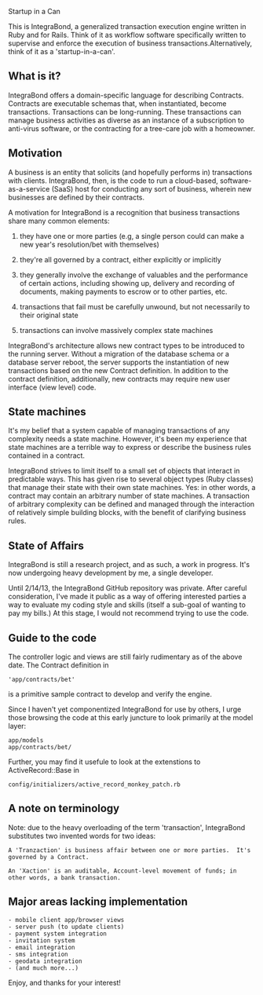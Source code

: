 Startup in a Can

This is IntegraBond, a generalized transaction execution engine written 
in Ruby and for Rails.  Think of it as workflow software specifically 
written to supervise and enforce the execution of business transactions.Alternatively, think of it as a 'startup-in-a-can'.

What is it?
-----------
IntegraBond offers a domain-specific language for describing Contracts.
Contracts are executable schemas that, when instantiated, become
transactions.  Transactions can be long-running.  These transactions can
manage business activities as diverse as an instance of a subscription to
anti-virus software, or the contracting for a tree-care job with a
homeowner.

Motivation
----------
A business is an entity that solicits (and hopefully performs in)
transactions with clients.  IntegraBond, then, is the code to run a
cloud-based, software-as-a-service (SaaS) host for conducting any sort
of business, wherein new businesses are defined by their contracts.

A motivation for IntegraBond is a recognition that business transactions
share many common elements:

1) they have one or more parties (e.g, a single person could can make
   a new year's resolution/bet with themselves)

2) they're all governed by a contract, either explicitly or implicitly

3) they generally involve the exchange of valuables and the performance
   of certain actions, including showing up, delivery and recording of
   documents, making payments to escrow or to other parties, etc.

4) transactions that fail must be carefully unwound, but not necessarily
   to their original state

5) transactions can involve massively complex state machines

IntegraBond's architecture allows new contract types to be introduced to
the running server.  Without a migration of the database schema or a
database server reboot, the server supports the instantiation of new
transactions based on the new Contract definition.  In addition to the
contract definition, additionally, new contracts may require new
user interface (view level) code.

State machines
--------------
It's my belief that a system capable of managing transactions of
any complexity needs a state machine.  However, it's been my experience
that state machines are a terrible way to express or describe the
business rules contained in a contract.

IntegraBond strives to limit itself to a small set of objects that
interact in predictable ways.  This has given rise to several object
types (Ruby classes) that manage their state with their own state
machines.  Yes: in other words, a contract may contain an arbitrary
number of state machines.  A transaction of arbitrary complexity can
be defined and managed through the interaction of relatively simple
building blocks, with the benefit of clarifying business rules.

State of Affairs
----------------
IntegraBond is still a research project, and as such, a work in
progress.  It's now undergoing heavy development by me, a single
developer.

Until 2/14/13, the IntegraBond GitHub repository was private.
After careful consideration, I've made it public as a way of offering
interested parties a way to evaluate my coding style and skills (itself
a sub-goal of wanting to pay my bills.)  At this stage, I would not
recommend trying to use the code.

Guide to the code
-----------------
The controller logic and views are still fairly rudimentary as of the
above date.  The Contract definition in

	'app/contracts/bet'

is a primitive sample contract to develop and verify the engine. 

Since I haven't yet componentized IntegraBond for use by others, I urge
those browsing the code at this early juncture to look primarily at the
model layer: 

	app/models
	app/contracts/bet/

Further, you may find it usefule to look at the extenstions to
ActiveRecord::Base in

	config/initializers/active_record_monkey_patch.rb


A note on terminology
---------------------
Note: due to the heavy overloading of the term 'transaction', IntegraBond
substitutes two invented words for two ideas:

	A 'Tranzaction' is business affair between one or more parties.  It's
	governed by a Contract.
	
	An 'Xaction' is an auditable, Account-level movement of funds; in
	other words, a bank transaction.

Major areas lacking implementation
----------------------------------
	- mobile client app/browser views
	- server push (to update clients)
	- payment system integration
	- invitation system
	- email integration
	- sms integration
	- geodata integration
	- (and much more...) 

Enjoy, and thanks for your interest!
